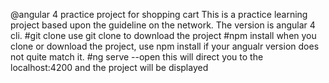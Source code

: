 @angular 4 practice project for shopping cart
This is a practice learning project based upon the guideline on the network.
The version is angular 4 cli.
#git clone
use git clone to download the project
#npm install 
when you clone or download the project, use npm install if your angualr version does not quite match it.
#ng serve --open
this will direct you to the localhost:4200 and the project will be displayed
